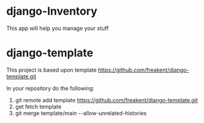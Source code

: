 # django-Inventory

This app will help you manage your stuff
# django-template

This project is based upon template https://github.com/freakent/django-template.git


In your repository do the following:

1. git remote add template https://github.com/freakent/django-template.git
2. get fetch template
3. git merge template/main --allow-unrelated-histories

